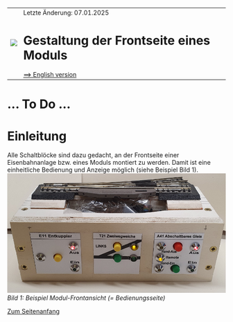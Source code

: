 
<table><tr><td><img src="../../../images/RCC5V_Logo_96.png"></img></td><td>
Letzte &Auml;nderung: 07.01.2025 <a name="up"></a><br>   
<h1>Gestaltung der Frontseite eines Moduls</h1>
<a href="README.md">==> English version</a>&nbsp; &nbsp; &nbsp; 
</td></tr></table>   

# ... To Do ...

# Einleitung
Alle Schaltblöcke sind dazu gedacht, an der Frontseite einer Eisenbahnanlage bzw. eines Moduls montiert zu werden. Damit ist eine einheitliche Bedienung und Anzeige möglich (siehe Beispiel Bild 1).   
![Beispiel Frontansicht](/images/480_front_view_module.png "Beispiel Frontansicht")   
_Bild 1: Beispiel Modul-Frontansicht (= Bedienungsseite)_   



[Zum Seitenanfang](#up)   